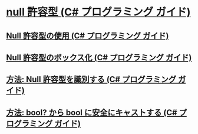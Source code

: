 # [null 許容型 (C# プログラミング ガイド)](index.md)
## [Null 許容型の使用 (C# プログラミング ガイド)](using-nullable-types.md)
## [Null 許容型のボックス化 (C# プログラミング ガイド)](boxing-nullable-types.md)
## [方法: Null 許容型を識別する (C# プログラミング ガイド)](how-to-identify-a-nullable-type.md)
## [方法: bool? から bool に安全にキャストする (C# プログラミング ガイド)](how-to-safely-cast-from-bool-to-bool.md)
